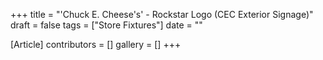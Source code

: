+++
title = "'Chuck E. Cheese's' - Rockstar Logo (CEC Exterior Signage)"
draft = false
tags = ["Store Fixtures"]
date = ""

[Article]
contributors = []
gallery = []
+++